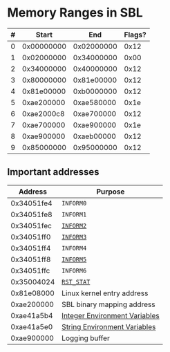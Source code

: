 # Memory Ranges in SBL

| #  | Start          | End          | Flags? |
|----|----------------|--------------|--------|
| 0  | 0x00000000     | 0x02000000   | 0x12   |
| 1  | 0x02000000     | 0x34000000   | 0x00   |
| 2  | 0x34000000     | 0x40000000   | 0x12   |
| 3  | 0x80000000     | 0x81e00000   | 0x12   |
| 4  | 0x81e00000     | 0xb0000000   | 0x12   |
| 5  | 0xae200000     | 0xae580000   | 0x1e   |
| 6  | 0xae2000c8     | 0xae700000   | 0x12   |
| 7  | 0xae700000     | 0xae900000   | 0x1e   |
| 8  | 0xae900000     | 0xaeb00000   | 0x12   |
| 9  | 0x85000000     | 0x95000000   | 0x12   |

## Important addresses

| Address    | Purpose                                 |
|------------|-----------------------------------------|
| 0x34051fe4 | `INFORM0`                               |
| 0x34051fe8 | `INFORM1`                               |
| 0x34051fec | [`INFORM2`](state.md#inform2)           |
| 0x34051ff0 | [`INFORM3`](state.md#inform3)           |
| 0x34051ff4 | `INFORM4`                               |
| 0x34051ff8 | [`INFORM5`](state.md#inform5)           |
| 0x34051ffc | `INFORM6`                               |
| 0x35004024 | [`RST_STAT`](state.md#rst_stat)         |
| 0x81e08000 | Linux kernel entry address              |
| 0xae200000 | SBL binary mapping address              |
| 0xae41a5b4 | [Integer Environment Variables](env.md) |
| 0xae41a5e0 | [String Environment Variables](env.md)  |
| 0xae900000 | Logging buffer                          |
